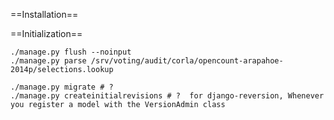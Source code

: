 ==Installation==

==Initialization==

    ./manage.py flush --noinput
    ./manage.py parse /srv/voting/audit/corla/opencount-arapahoe-2014p/selections.lookup

    ./manage.py migrate # ?
    ./manage.py createinitialrevisions # ?  for django-reversion, Whenever you register a model with the VersionAdmin class
